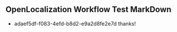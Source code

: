 ## OpenLocalization Workflow Test MarkDown
* adaef5df-f083-4efd-b8d2-e9a2d8fe2e7d thanks!

<!--HONumber=Aug16_HO5-->


